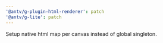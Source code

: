 ```yaml
---
'@antv/g-plugin-html-renderer': patch
'@antv/g-lite': patch
---
```


Setup native html map per canvas instead of global singleton.

